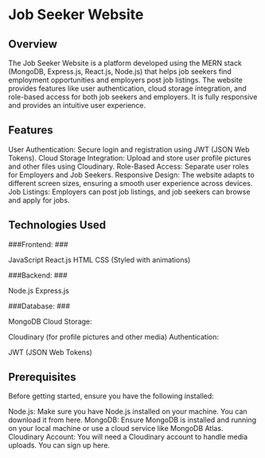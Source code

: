# Job Seeker Website #
## Overview ##
The Job Seeker Website is a platform developed using the MERN stack (MongoDB, Express.js, React.js, Node.js) that helps job seekers find employment opportunities and employers post job listings. The website provides features like user authentication, cloud storage integration, and role-based access for both job seekers and employers. It is fully responsive and provides an intuitive user experience.

## Features ##
User Authentication: Secure login and registration using JWT (JSON Web Tokens).
Cloud Storage Integration: Upload and store user profile pictures and other files using Cloudinary.
Role-Based Access: Separate user roles for Employers and Job Seekers.
Responsive Design: The website adapts to different screen sizes, ensuring a smooth user experience across devices.
Job Listings: Employers can post job listings, and job seekers can browse and apply for jobs.

## Technologies Used ##
###Frontend: ###

JavaScript
React.js
HTML
CSS (Styled with animations)

###Backend: ###

Node.js
Express.js

###Database: ###

MongoDB
Cloud Storage:

Cloudinary (for profile pictures and other media)
Authentication:

JWT (JSON Web Tokens)

## Prerequisites ##
Before getting started, ensure you have the following installed:

Node.js: Make sure you have Node.js installed on your machine. You can download it from here.
MongoDB: Ensure MongoDB is installed and running on your local machine or use a cloud service like MongoDB Atlas.
Cloudinary Account: You will need a Cloudinary account to handle media uploads. You can sign up here.
